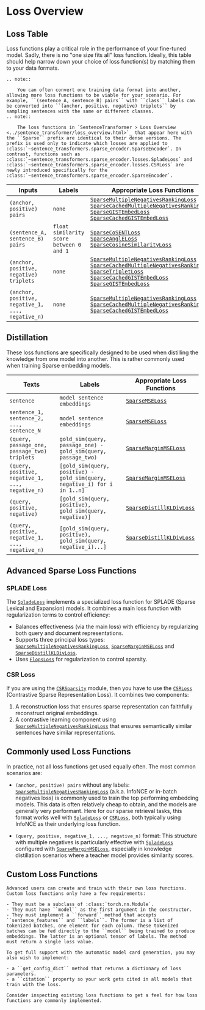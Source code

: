 # Loss Overview

## Loss Table

Loss functions play a critical role in the performance of your fine-tuned model. Sadly, there is no "one size fits all" loss function. Ideally, this table should help narrow down your choice of loss function(s) by matching them to your data formats.

```{eval-rst}
.. note:: 

    You can often convert one training data format into another, allowing more loss functions to be viable for your scenario. For example, ``(sentence_A, sentence_B) pairs`` with ``class`` labels can be converted into ``(anchor, positive, negative) triplets`` by sampling sentences with the same or different classes.
.. note:: 

    The loss functions in `SentenceTransformer > Loss Overview <../sentence_transformer/loss_overview.html>`_ that appear here with the ``Sparse`` prefix are identical to their dense versions. The prefix is used only to indicate which losses are applied to :class:`~sentence_transformers.sparse_encoder.SparseEncoder`. In contrast, functions such as :class:`~sentence_transformers.sparse_encoder.losses.SpladeLoss` and :class:`~sentence_transformers.sparse_encoder.losses.CSRLoss` are newly introduced specifically for the :class:`~sentence_transformers.sparse_encoder.SparseEncoder`.
```

| Inputs                                            | Labels                                   | Appropriate Loss Functions                                                                                                                                                                                                                                                                                                                                                                                                                                                                                                                                                                                                          |
|---------------------------------------------------|------------------------------------------|-------------------------------------------------------------------------------------------------------------------------------------------------------------------------------------------------------------------------------------------------------------------------------------------------------------------------------------------------------------------------------------------------------------------------------------------------------------------------------------------------------------------------------------------------------------------------------------------------------------------------------------|
| `(anchor, positive) pairs`                        | `none`                                   | <a href="../package_reference/sparse_encoder/losses.html#sparsemultiplenegativesrankingloss">`SparseMultipleNegativesRankingLoss`</a><br><a href="../package_reference/sparse_encoder/losses.html#sparsecachedmultiplenegativesrankingloss">`SparseCachedMultipleNegativesRankingLoss`</a><br><a href="../package_reference/sparse_encoder/losses.html#sparsegistembedloss">`SparseGISTEmbedLoss`</a><br><a href="../package_reference/sparse_encoder/losses.html#sparsecachedgistembedloss">`SparseCachedGISTEmbedLoss`</a>                                                                                                        |
| `(sentence_A, sentence_B) pairs`                  | `float similarity score between 0 and 1` | <a href="../package_reference/sparse_encoder/losses.html#sparsecosentloss">`SparseCoSENTLoss`</a><br><a href="../package_reference/sparse_encoder/losses.html#sparseangleloss">`SparseAnglELoss`</a><br><a href="../package_reference/sparse_encoder/losses.html#sparsecosinesimilarityloss">`SparseCosineSimilarityLoss`</a>                                                                                                                                                                                                                                                                                                       |
| `(anchor, positive, negative) triplets`           | `none`                                   | <a href="../package_reference/sparse_encoder/losses.html#sparsemultiplenegativesrankingloss">`SparseMultipleNegativesRankingLoss`</a><br><a href="../package_reference/sparse_encoder/losses.html#sparsecachedmultiplenegativesrankingloss">`SparseCachedMultipleNegativesRankingLoss`</a><br><a href="../package_reference/sparse_encoder/losses.html#sparsetripletloss">`SparseTripletLoss`</a><br><a href="../package_reference/sparse_encoder/losses.html#sparsecachedgistembedloss">`SparseCachedGISTEmbedLoss`</a><br><a href="../package_reference/sparse_encoder/losses.html#sparsegistembedloss">`SparseGISTEmbedLoss`</a> |
| `(anchor, positive, negative_1, ..., negative_n)` | `none`                                   | <a href="../package_reference/sparse_encoder/losses.html#sparsemultiplenegativesrankingloss">`SparseMultipleNegativesRankingLoss`</a><br><a href="../package_reference/sparse_encoder/losses.html#sparsecachedmultiplenegativesrankingloss">`SparseCachedMultipleNegativesRankingLoss`</a><br><a href="../package_reference/sparse_encoder/losses.html#sparsecachedgistembedloss">`SparseCachedGISTEmbedLoss`</a>                                                                                                                                                                                                                   |


## Distillation
These loss functions are specifically designed to be used when distilling the knowledge from one model into another. This is rather commonly used when training Sparse embedding models.

| Texts                                             | Labels                                                                    | Appropriate Loss Functions                                                                                   |
|---------------------------------------------------|---------------------------------------------------------------------------|--------------------------------------------------------------------------------------------------------------|
| `sentence`                                        | `model sentence embeddings`                                               | <a href="../package_reference/sparse_encoder/losses.html#sparsemseloss">`SparseMSELoss`</a>                  |
| `sentence_1, sentence_2, ..., sentence_N`         | `model sentence embeddings`                                               | <a href="../package_reference/sparse_encoder/losses.html#sparsemseloss">`SparseMSELoss`</a>                  |
| `(query, passage_one, passage_two) triplets`      | `gold_sim(query, passage_one) - gold_sim(query, passage_two)`             | <a href="../package_reference/sparse_encoder/losses.html#sparsemarginmseloss">`SparseMarginMSELoss`</a>      |
| `(query, positive, negative_1, ..., negative_n)`  | `[gold_sim(query, positive) - gold_sim(query, negative_i) for i in 1..n]` | <a href="../package_reference/sparse_encoder/losses.html#sparsemarginmseloss">`SparseMarginMSELoss`</a>      |
| `(query, positive, negative)`                     | `[gold_sim(query, positive), gold_sim(query, negative)]`                  | <a href="../package_reference/sparse_encoder/losses.html#sparsedistilkldivloss">`SparseDistillKLDivLoss`</a> |
| `(query, positive, negative_1, ..., negative_n) ` | `[gold_sim(query, positive), gold_sim(query, negative_i)...] `            | <a href="../package_reference/sparse_encoder/losses.html#sparsedistilkldivloss">`SparseDistillKLDivLoss`</a> |


## Advanced Sparse Loss Functions

### SPLADE Loss

The <a href="../package_reference/sparse_encoder/losses.html#spladeloss"><code>SpladeLoss</code></a> implements a specialized loss function for SPLADE (Sparse Lexical and Expansion) models. It combines a main loss function with regularization terms to control efficiency:

- Balances effectiveness (via the main loss) with efficiency by regularizing both query and document representations.
- Supports three principal loss types: <a href="../package_reference/sparse_encoder/losses.html#sparsemultiplenegativesrankingloss"><code>SparseMultipleNegativesRankingLoss</code></a>, <a href="../package_reference/sparse_encoder/losses.html#sparsemarginmseloss"><code>SparseMarginMSELoss</code></a> and <a href="../package_reference/sparse_encoder/losses.html#sparsedistilkldivloss"><code>SparseDistillKLDivLoss</code></a>.
- Uses <a href="../package_reference/sparse_encoder/losses.html#flopsloss"><code>FlopsLoss</code></a> for regularization to control sparsity.

### CSR Loss

If you are using the <a href="../package_reference/sparse_encoder/models.html#csrsparsity"><code>CSRSparsity</code></a> module, then you have to use the <a href="../package_reference/sparse_encoder/losses.html#csrloss"><code>CSRLoss</code></a> (Contrastive Sparse Representation Loss). It combines two components:

1. A reconstruction loss that ensures sparse representation can faithfully reconstruct original embeddings.
2. A contrastive learning component using <a href="../package_reference/sparse_encoder/losses.html#sparsemultiplenegativesrankingloss">`SparseMultipleNegativesRankingLoss`</a> that ensures semantically similar sentences have similar representations.

## Commonly used Loss Functions

In practice, not all loss functions get used equally often. The most common scenarios are:

* `(anchor, positive) pairs` without any labels: <a href="../package_reference/sparse_encoder/losses.html#sparsemultiplenegativesrankingloss"><code>SparseMultipleNegativesRankingLoss</code></a> (a.k.a. InfoNCE or in-batch negatives loss) is commonly used to train the top performing embedding models. This data is often relatively cheap to obtain, and the models are generally very performant. Here for our sparse retrieval tasks, this format works well with <a href="../package_reference/sparse_encoder/losses.html#spladeloss"><code>SpladeLoss</code></a> or <a href="../package_reference/sparse_encoder/losses.html#csrloss"><code>CSRLoss</code></a>, both typically using InfoNCE as their underlying loss function.

* `(query, positive, negative_1, ..., negative_n)` format: This structure with multiple negatives is particularly effective with <a href="../package_reference/sparse_encoder/losses.html#spladeloss"><code>SpladeLoss</code></a> configured with <a href="../package_reference/sparse_encoder/losses.html#sparsemarginmseloss"><code>SparseMarginMSELoss</code></a>, especially in knowledge distillation scenarios where a teacher model provides similarity scores.

## Custom Loss Functions

```{eval-rst}
Advanced users can create and train with their own loss functions. Custom loss functions only have a few requirements:

- They must be a subclass of :class:`torch.nn.Module`.
- They must have ``model`` as the first argument in the constructor.
- They must implement a ``forward`` method that accepts ``sentence_features`` and ``labels``. The former is a list of tokenized batches, one element for each column. These tokenized batches can be fed directly to the ``model`` being trained to produce embeddings. The latter is an optional tensor of labels. The method must return a single loss value.

To get full support with the automatic model card generation, you may also wish to implement:

- a ``get_config_dict`` method that returns a dictionary of loss parameters.
- a ``citation`` property so your work gets cited in all models that train with the loss.

Consider inspecting existing loss functions to get a feel for how loss functions are commonly implemented.
```